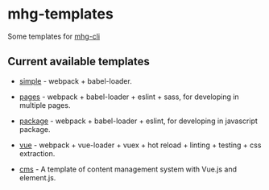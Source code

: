 # mhg-templates
Some templates for [mhg-cli](https://github.com/hamger/mhg-cli)

## Current available templates 
- [simple](https://github.com/hamger/mhg-templates/tree/simple) - webpack + babel-loader.

- [pages](https://github.com/hamger/mhg-templates/tree/pages) - webpack + babel-loader + eslint + sass, for developing in multiple pages.

- [package](https://github.com/hamger/mhg-templates/tree/package) - webpack + babel-loader + eslint, for developing in javascript package.

- [vue](https://github.com/hamger/mhg-templates/tree/vue) - webpack + vue-loader + vuex + hot reload + linting + testing + css extraction.

- [cms](https://github.com/hamger/mhg-templates/tree/cms) - A template of content management system with Vue.js and element.js.
